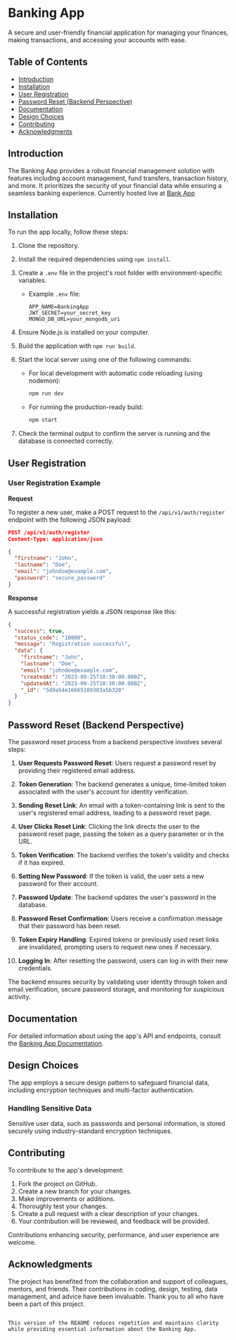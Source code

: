 # Banking App

A secure and user-friendly financial application for managing your finances, making transactions, and accessing your accounts with ease.

## Table of Contents

- [Introduction](#introduction)
- [Installation](#installation)
- [User Registration](#user-registration)
- [Password Reset (Backend Perspective)](#password-reset-backend-perspective)
- [Documentation](#documentation)
- [Design Choices](#design-choices)
- [Contributing](#contributing)
- [Acknowledgments](#acknowledgments)

## Introduction

The Banking App provides a robust financial management solution with features including account management, fund transfers, transaction history, and more. It prioritizes the security of your financial data while ensuring a seamless banking experience. Currently hosted live at [Bank App](https://bank-app-ef40.onrender.com)

## Installation

To run the app locally, follow these steps:

1. Clone the repository.
2. Install the required dependencies using `npm install`.
3. Create a `.env` file in the project's root folder with environment-specific variables.

   - Example `.env` file:
     ```env
     APP_NAME=BankingApp
     JWT_SECRET=your_secret_key
     MONGO_DB_URL=your_mongodb_uri
     ```

4. Ensure Node.js is installed on your computer.
5. Build the application with `npm run build`.
6. Start the local server using one of the following commands:

   - For local development with automatic code reloading (using nodemon):

     ```bash
     npm run dev
     ```

   - For running the production-ready build:
     ```bash
     npm start
     ```

7. Check the terminal output to confirm the server is running and the database is connected correctly.

## User Registration

### User Registration Example

**Request**

To register a new user, make a POST request to the `/api/v1/auth/register` endpoint with the following JSON payload:

```json
POST /api/v1/auth/register
Content-Type: application/json

{
  "firstname": "John",
  "lastname": "Doe",
  "email": "johndoe@example.com",
  "password": "secure_password"
}
```

**Response**

A successful registration yields a JSON response like this:

```json
{
  "success": true,
  "status_code": "10000",
  "message": "Registration successful",
  "data": {
    "firstname": "John",
    "lastname": "Doe",
    "email": "johndoe@example.com",
    "createdAt": "2023-09-25T10:30:00.000Z",
    "updatedAt": "2023-09-25T10:30:00.000Z",
    "_id": "5d9a54e16665109303a5b320"
  }
}
```

## Password Reset (Backend Perspective)

The password reset process from a backend perspective involves several steps:

1. **User Requests Password Reset**: Users request a password reset by providing their registered email address.

2. **Token Generation**: The backend generates a unique, time-limited token associated with the user's account for identity verification.

3. **Sending Reset Link**: An email with a token-containing link is sent to the user's registered email address, leading to a password reset page.

4. **User Clicks Reset Link**: Clicking the link directs the user to the password reset page, passing the token as a query parameter or in the URL.

5. **Token Verification**: The backend verifies the token's validity and checks if it has expired.

6. **Setting New Password**: If the token is valid, the user sets a new password for their account.

7. **Password Update**: The backend updates the user's password in the database.

8. **Password Reset Confirmation**: Users receive a confirmation message that their password has been reset.

9. **Token Expiry Handling**: Expired tokens or previously used reset links are invalidated, prompting users to request new ones if necessary.

10. **Logging In**: After resetting the password, users can log in with their new credentials.

The backend ensures security by validating user identity through token and email verification, secure password storage, and monitoring for suspicious activity.

## Documentation

For detailed information about using the app's API and endpoints, consult the [Banking App Documentation](https://documenter.getpostman.com/view/29278179/2s9YJXYPzS).

## Design Choices

The app employs a secure design pattern to safeguard financial data, including encryption techniques and multi-factor authentication.

### Handling Sensitive Data

Sensitive user data, such as passwords and personal information, is stored securely using industry-standard encryption techniques.

## Contributing

To contribute to the app's development:

1. Fork the project on GitHub.
2. Create a new branch for your changes.
3. Make improvements or additions.
4. Thoroughly test your changes.
5. Create a pull request with a clear description of your changes.
6. Your contribution will be reviewed, and feedback will be provided.

Contributions enhancing security, performance, and user experience are welcome.

## Acknowledgments

The project has benefited from the collaboration and support of colleagues, mentors, and friends. Their contributions in coding, design, testing, data management, and advice have been invaluable. Thank you to all who have been a part of this project.

```

This version of the README reduces repetition and maintains clarity while providing essential information about the Banking App.
```
